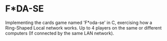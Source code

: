 # F*DA-SE
Implementing the cards game named 'F*oda-se' in C, exercising how a Ring-Shaped Local network works. Up to 4 players on the same or different computers (If connected by the same LAN network).
